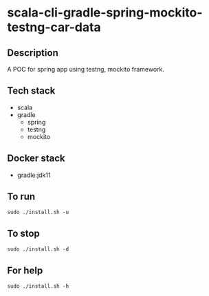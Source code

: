 # scala-cli-gradle-spring-mockito-testng-car-data

## Description
A POC for spring app using testng,
mockito framework.

## Tech stack
- scala
- gradle
  - spring
  - testng
  - mockito

## Docker stack
- gradle:jdk11

## To run
`sudo ./install.sh -u`

## To stop
`sudo ./install.sh -d`

## For help
`sudo ./install.sh -h`
